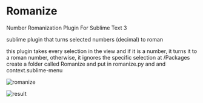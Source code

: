 # Romanize
Number Romanization Plugin For Sublime Text 3

sublime plugin that turns selected numbers (decimal) to roman

this plugin takes every selection in the view and if it is a number, it turns it to a roman number, otherwise, it ignores the specific selection at /Packages create a folder called Romanize and put in romanize.py and and context.sublime-menu

![romanize](https://user-images.githubusercontent.com/38569768/39118027-002ca8c2-46f1-11e8-8b9a-543cf80de721.png)


![result](https://user-images.githubusercontent.com/38569768/39118040-058fa3aa-46f1-11e8-84c4-28f5556ebdd8.png)
